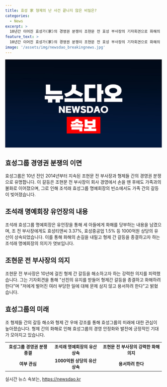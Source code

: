 ```yaml
---
title: 효성 家 형제의 난 사건 끝나지 않은 비밀은?
categories:
  - News
excerpt: >
  10년간 이어진 효성가(家)의 경영권 분쟁이 조현문 전 효성 부사장의 기자회견으로 화해의 가능성이 떠오르고 있다. 지분 처분 후 싱가포르에서 사업을 이어온 그는 10년 간의 갈등을 끝내고자 형제들에게 화해의 손길을 내밀었다. 유언장을 통해 화해를 당부하는 조 명예회장의 의지도 이어졌다. 경영권 쟁탈로 상속이 분리된 가운데, 형제 간의 난이 종결될지 관심사로 거론되고 있다.
feature_text: >
  10년간 이어진 효성가(家)의 경영권 분쟁이 조현문 전 효성 부사장의 기자회견으로 화해의 가능성이 떠오르고 있다. 지분 처분 후 싱가포르에서 사업을 이어온 그는 10년 간의 갈등을 끝내고자 형제들에게 화해의 손길을 내밀었다. 유언장을 통해 화해를 당부하는 조 명예회장의 의지도 이어졌다. 경영권 쟁탈로 상속이 분리된 가운데, 형제 간의 난이 종결될지 관심사로 거론되고 있다.
image: '/assets/img/newsdao_breakingnews.jpg'
---
```


<p><img src="/assets/img/newsdao_breakingnews.jpg" alt="bookingtag 속보" /></p>

<h2 data-ke-size="size26">효성그룹 경영권 분쟁의 이면</h2>

<p data-ke-size="size16">효성그룹은 10년 전인 2014년부터 지속된 조현문 전 부사장과 형제들 간의 경영권 분쟁으로 유명합니다. 이 갈등은 조현문 전 부사장이 회사 경영에서 손을 뗀 후에도 가족과의 불화로 이어졌으며, 그로 인해 조석래 효성그룹 명예회장의 빈소에서도 가족 간의 갈등이 빚어졌습니다.</p>

<h2 data-ke-size="size26">조석래 명예회장 유언장의 내용</h2>

<p data-ke-size="size16">조석래 효성그룹 명예회장은 유언장을 통해 세 아들에게 화해를 당부하는 내용을 남겼으며, 조 전 부사장에게도 효성티앤씨 3.37%, 효성중공업 1.5% 등 1000억원 상당의 유산이 상속되었습니다. 이를 통해 화해의 손길을 내밀고 형제 간 갈등을 종결하고자 하는 조석래 명예회장의 의지가 엿보입니다.</p>

<h2 data-ke-size="size26">조현문 전 부사장의 의지</h2>

<p data-ke-size="size16">조현문 전 부사장은 10년에 걸친 형제 간 갈등을 해소하고자 하는 강력한 의지를 피력했습니다. 그는 기자회견을 통해 "선친의 유지를 받들어 형제간 갈등을 종결하고 화해하려 한다"며 "저에게 벌어진 여러 부당한 일에 대해 문제 삼지 않고 용서하려 한다"고 밝혔습니다.</p>

<h2 data-ke-size="size26">효성그룹의 미래</h2>

<p data-ke-size="size16">조 형제들 간의 갈등 해소와 형제 간 우애 강조를 통해 효성그룹의 미래에 대한 관심이 높아졌습니다. 형제 간의 화해로 인해 효성그룹의 경영 안정화와 발전에 긍정적인 기대가 모아지고 있습니다.</p>

<table>
    <tr>
        <th>효성그룹 경영권 분쟁 종결</th>
        <th>조석래 명예회장의 유산 상속</th>
        <th>조현문 전 부사장의 강력한 화해 의지</th>
    </tr>
    <tr>
        <td style="text-align: center; height: 17px;"><b>여부 관심</b></td>
        <td style="text-align: center; height: 17px;"><b>1000억원 상당의 유산 상속</b></td>
        <td style="text-align: center; height: 17px;"><b>용서하려 한다</b></td>
    </tr>
</table>
실시간 뉴스 속보는, <a href="https://newsdao.kr" rel="dofollow">https://newsdao.kr</a>


